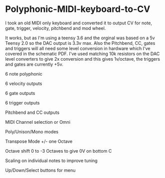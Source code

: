 # Polyphonic-MIDI-keyboard-to-CV

I took an old MIDI only keyboard and converted it to output CV for note, gate, trigger, velocity, pitchbend and mod wheel.

It works, but as I'm using a teensy 3.6 and the orginal was based on a 5v Teensy 2.0 so the DAC output is 3.3v max. Also the Pitchbend, CC, gates and triggers will all need some level conversion in hardware which I've covered in the schematic PDF. I've used matching 10k resistors on the DAC level converters to give 2x conversion and this gives 1v/octave, the triggers and gates are currently +5v.

6 note polyphonic

6 velocity outputs

6 gate outputs

6 trigger outputs

Pitchbend and CC outputs

MIDI Channel selection or Omni

Poly/Unison/Mono modes

Transpose Mode +/- one Octave

Octave shift 0 to -3 Octaves to give 0V on bottom C

Scaling on individual notes to improve tuning

Up/Down/Select buttons for menu
